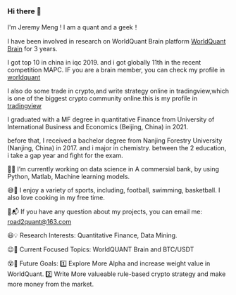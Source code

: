 ### Hi there 👋

I'm Jeremy Meng ! I am a quant and a geek！

I have been involved in research on WorldQuant Brain platform [WorldQuant Brain](https://platform.worldquantbrain.com/) for 3 years.

I got top 10 in china in iqc 2019. and i got globally 11th in the recent competition MAPC. IF you are a brain member, you can check my profile in [worldquant](https://platform.worldquantbrain.com/profile/public/ZM43612)

I also do some trade in crypto,and write strategy online in tradingview,which is one of the biggest crypto community online.this is my profile in [tradingview](https://cn.tradingview.com/u/jeremytousnet/#published-scripts)
 
I graduated with a MF degree in quantitative Finance from University of International Business and Economics (Beijing, China) in 2021. 

before that, I received a bachelor degree from Nanjing Forestry University (Nanjing, China) in 2017. and i major in chemistry. between the 2 education, i take a gap year and fight for the exam.

👀🔑 I’m currently working on data science in A commersial bank, by using Python, Matlab, Machine learning models.

😅🔆 I enjoy a variety of sports, including, football, swimming, basketball. I also love cooking in my free time.

📧📬 If you have any question about my projects, you can email me: road2quant@163.com  

😃💡 Research Interests: Quantitative Finance, Data Mining.

😉👻 Current Focused Topics: WorldQUANT Brain and BTC/USDT

😵🔭 Future Goals: 1️⃣ Explore More Alpha and increase weight value in WorldQuant.   2️⃣ Write More valueable rule-based crypto strategy and make more money from the market.
